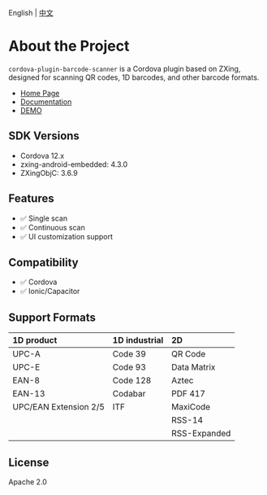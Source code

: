 English | [中文](README_zh.md)


# About the Project

`cordova-plugin-barcode-scanner` is a Cordova plugin based on ZXing, designed for scanning QR codes, 1D barcodes, and other barcode formats.

- [Home Page](https://byteee.fund/project/cordova-plugin-barcode-scanner)
- [Documentation](https://byteee.fund/doc/cordova-plugin-barcode-scanner/)
- [DEMO](https://github.com/byteee-fund/cordova-plugin-barcode-scanner-demo)

## SDK Versions

- Cordova 12.x
- zxing-android-embedded: 4.3.0
- ZXingObjC: 3.6.9

## Features

- ✅ Single scan
- ✅ Continuous scan
- ✅ UI customization support

## Compatibility

- ✅ Cordova
- ✅ Ionic/Capacitor

## Support Formats

| 1D product            | 1D industrial | 2D             |
|:----------------------|:--------------|:---------------|
| UPC-A                 | Code 39       | QR Code        |
| UPC-E                 | Code 93       | Data Matrix    |
| EAN-8                 | Code 128      | Aztec          |
| EAN-13                | Codabar       | PDF 417        |
| UPC/EAN Extension 2/5 | ITF           | MaxiCode       |
|                       |               | RSS-14         |
|                       |               | RSS-Expanded   |

## License

Apache 2.0
